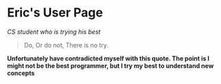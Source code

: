 # Eric's User Page
_CS student who is trying his best_
>Do, Or do not, There is no try.

__Unfortunately have contradicted myself with this quote. 
The point is I might not be the best programmer, but I try my best to understand new concepts__
